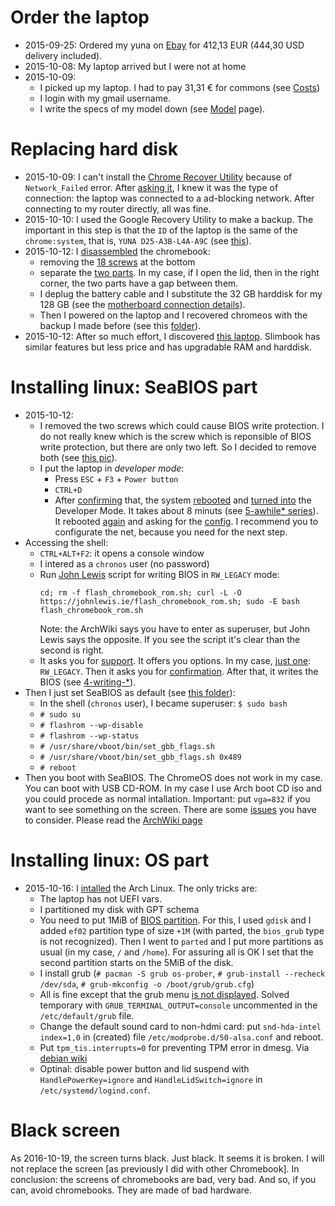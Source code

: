 # Order the laptop #

  * 2015-09-25: Ordered my yuna on [Ebay](http://www.ebay.com/itm/351398651121) for 412,13 EUR (444,30 USD delivery included).
  * 2015-10-08: My laptop arrived but I were not at home
  * 2015-10-09:
    * I picked up my laptop. I had to pay 31,31 € for commons (see [Costs](https://github.com/somenxavier/yuna/blob/master/Costs.md))
    * I login with my gmail username.
    * I write the specs of my model down (see [Model](https://github.com/somenxavier/yuna/blob/master/Specs.md) page). 

# Replacing hard disk #

  * 2015-10-09: I can't install the [Chrome Recover Utility](https://chrome.google.com/webstore/detail/chromebook-recovery-utili/jndclpdbaamdhonoechobihbbiimdgai) because of `Network_Failed` error. After [asking it](https://productforums.google.com/forum/#!msg/chromebook-central/KBUywqBgbOI/vr2KWLPgBgAJ;context-place=topicsearchin/chromebook-central/somenxavier), I knew it was the type of connection: the laptop was connected to a ad-blocking network. After connecting to my router directly, all was fine.
  * 2015-10-10: I used the Google Recovery Utility to make a backup. The important in this step is that the `ID` of the laptop is the same of the `chrome:system`, that is, `YUNA D25-A3B-L4A-A9C` (see [this](https://github.com/somenxavier/yuna/blob/master/figs/01-recovery/1-identifying.jpg)).
  * 2015-10-12: I [disassembled](https://github.com/somenxavier/yuna/tree/master/figs/02-disassemble) the chromebook:
    * removing the [18 screws](https://github.com/somenxavier/yuna/blob/master/figs/02-disassemble/1-screws.jpg) at the bottom
    * separate the [two parts](https://github.com/somenxavier/yuna/blob/master/figs/02-disassemble/2-separate-parts.jpg). In my case, if I open the lid, then in the right corner, the two parts have a gap between them.
    * I deplug the battery cable and I substitute the 32 GB harddisk for my 128 GB (see the [motherboard connection details](https://github.com/somenxavier/yuna/blob/master/figs/02-disassemble/3-motherboard-details.JPG)).
    * Then I powered on the laptop and I recovered chromeos with the backup I made before (see this [folder](https://github.com/somenxavier/yuna/tree/master/figs/03-recovery)).
  * 2015-10-12: After so much effort, I discovered [this laptop](https://slimbook.es/). Slimbook has similar features but less price and has upgradable RAM and harddisk. 
  
# Installing linux: SeaBIOS part #

  * 2015-10-12:
    * I removed the two screws which could cause BIOS write protection. I do not really knew which is the screw which is reponsible of BIOS write protection, but there are only two left. So I decided to remove both (see [this pic](figs/04-chromeos-seabios-changes/1-removing-screws-for-writing-BIOS.JPG)).
    * I put the laptop in *developer mode*:
      * Press `ESC` + `F3` + `Power button`
      * `CTRL+D`
      * After [confirming](figs/04-chromeos-seabios-changes/2-confirmation.jpg) that, the system [rebooted](figs/04-chromeos-seabios-changes/3-rebooted.jpg) and [turned into](figs/04-chromeos-seabios-changes/4-transition.jpg) the Developer Mode. It takes about 8 minuts (see [5-awhile* series](figs/04-chromeos-seabios-changes/)). It rebooted [again](figs/04-chromeos-seabios-changes/6-reboot.jpg) and asking for the [config](figs/04-chromeos-seabios-changes/8-config.jpg). I recommend you to configurate the net, because you need for the next step.
   * Accessing the shell:
     * `CTRL+ALT+F2`: it opens a console window
     * I intered as a `chronos` user (no password)
     * Run [John Lewis](https://johnlewis.ie/custom-chromebook-firmware/rom-download/) script for writing BIOS in `RW_LEGACY` mode:
       ```
       cd; rm -f flash_chromebook_rom.sh; curl -L -O https://johnlewis.ie/flash_chromebook_rom.sh; sudo -E bash flash_chromebook_rom.sh
       ```
       Note: the ArchWiki says you have to enter as superuser, but John Lewis says the opposite. If you see the script it's clear than the second is right.
     * It asks you for [support](figs/05-johnlewis/1-support.jpg). It offers you options. In my case, [just one](figs/05-johnlewis/2-options.jpg): `RW_LEGACY`. Then it asks you for [confirmation](figs/05-johnlewis/3-confirmation.jpg). After that, it writes the BIOS (see [4-writing-*](figs/05-johnlewis/)).
   * Then I just set SeaBIOS as default (see [this folder](figs/06-setting-SeaBIOS-default/)):
     * In the shell (`chronos` user), I became superuser: `$ sudo bash`
     * `# sudo su`
     * `# flashrom --wp-disable`
     * `# flashrom --wp-status`
     * `# /usr/share/vboot/bin/set_gbb_flags.sh`
     * `# /usr/share/vboot/bin/set_gbb_flags.sh 0x489`
     * `# reboot`
   * Then you boot with SeaBIOS. The ChromeOS does not work in my case. You can boot with USB CD-ROM. In my case I use Arch boot CD iso and you 
could procede as normal intallation. Important: put `vga=832` if you want to see something on the screen. There are some [issues](https://wiki.archlinux.org/index.php/Chrome_OS_devices#Syslinux) you have to consider. Please read the [ArchWiki page](https://wiki.archlinux.org/index.php/Chrome_OS_devices#Installing_Arch_Linux)

# Installing linux: OS part #

  * 2015-10-16: I [intalled](https://wiki.archlinux.org/index.php/Beginners'_guide) the Arch Linux. The only tricks are:
    * The laptop has not UEFI vars.
    * I partitioned my disk with GPT schema
    * You need to put 1MiB of [BIOS partition](https://wiki.archlinux.org/index.php/GRUB#GUID_Partition_Table_.28GPT.29_specific_instructions). For this, I used `gdisk` and I added `ef02` partition type of size `+1M` (with parted, the `bios_grub` type is not recognized). Then I went to `parted` and I put more partitions as usual (in my case, `/` and `/home`). For assuring all is OK I set that the second partition starts on the 5MiB of the disk.
    * I install grub (`# pacman -S grub os-prober`, `# grub-install --recheck /dev/sda`, `# grub-mkconfig -o /boot/grub/grub.cfg`)
    * All is fine except that the grub menu [is not displayed](https://bbs.archlinux.org/viewtopic.php?id=203921). Solved temporary with `GRUB_TERMINAL_OUTPUT=console` uncommented in the `/etc/default/grub` file.
    * Change the default sound card to non-hdmi card:  put `snd-hda-intel index=1,0` in (created) file `/etc/modprobe.d/50-alsa.conf` and reboot.
    * Put `tpm_tis.interrupts=0` for preventing TPM error in dmesg. Via [debian wiki](https://wiki.debian.org/InstallingDebianOn/Acer/C740/unstable)
    * Optinal: disable power button and lid suspend with `HandlePowerKey=ignore` and `HandleLidSwitch=ignore` in `/etc/systemd/logind.conf`.
    
# Black screen #

As 2016-10-19, the screen turns black. Just black. It seems it is broken. I will not replace the screen [as previously I did with other Chromebook]. In conclusion: the screens of chromebooks are bad, very bad. And so, if you can, avoid chromebooks. They are made of bad hardware.
